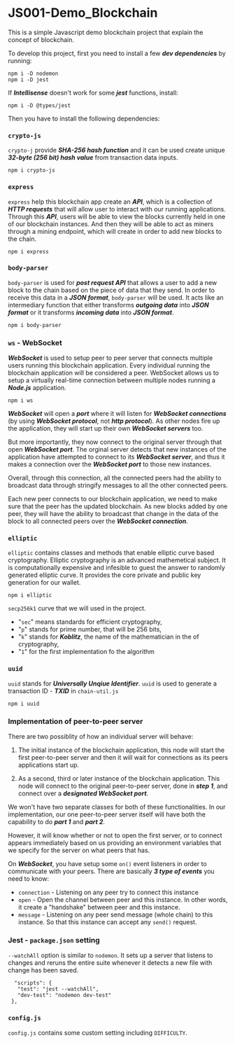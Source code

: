 # JS001-Demo_Blockchain
This is a simple Javascript demo blockchain project that explain the concept of blockchain.

To develop this project, first you need to install a few ***dev dependencies*** by running:
```
npm i -D nodemon
npm i -D jest
```

If ***Intellisense*** doesn't work for some ***jest*** functions, install:
```
npm i -D @types/jest
```

Then you have to install the following dependencies:

### `crypto-js`
`crypto-j` provide ***SHA-256 hash function*** and it can be used create unique ***32-byte (256 bit) hash value*** from transaction data inputs.
```
npm i crypto-js
```

### `express`
`express` help this blockchain app create an ***API***, which is a collection of ***HTTP requests*** that will allow user to interact with our running applications. Through this ***API***, users will be able to view the blocks currently held in one of our blockchain instances. And then they will be able to act as miners through a mining endpoint, which will create in order to add new blocks to the chain.
```
npm i express
```

### `body-parser`
`body-parser` is used for ***post request API*** that allows a user to add a new block to the chain based on the piece of data that they send. In order to receive this data in a ***JSON format***, `body-parser` will be used. It acts like an intermediary function that either transforms ***outgoing data*** into ***JSON format*** or it transforms ***incoming data*** into ***JSON format***.
```
npm i body-parser
```

###  `ws` - WebSocket
***WebSocket*** is used to setup peer to peer server that connects multiple users running this blockchain application. Every individual running the blockchain application will be considered a peer. WebSocket allows us to setup a virtually real-time connection between multiple nodes running a ***Node.js*** application.
```
npm i ws
```

***WebSocket*** will open a ***port*** where it will listen for ***WebSocket connections*** (by using ***WebSocket protocol***, not ***http protocol***). As other nodes fire up the application, they will start up their own ***WebSocket servers*** too.

But more importantly, they now connect to the original server through that open ***WebSocket port***. The orginal server detects that new instances of the application have attempted to connect to its ***WebSocket server***, and thus it makes a connection over the ***WebSocket port*** to those new instances.

Overall, through this connection, all the connected peers had the ability to broadcast data through stringify messages to all the other connected peers.

Each new peer connects to our blockchain application, we need to make sure that the peer has the updated blockchain. As new blocks added by one peer, they will have the ability to broadcast that change in the data of the block to all connected peers over the ***WebSocket connection***.

### `elliptic`
`elliptic` contains classes and methods that enable elliptic curve based cryptography. Elliptic cryptography is an advanced mathemetical subject. It is computationally expensive and infesible to guest the answer to randomly generated elliptic curve. It provides the core private and public key generation for our wallet.
```
npm i elliptic
```
`secp256k1` curve that we will used in the project.
- "`sec`" means standards for efficient cryptography,
- "`p`" stands for prime number, that will be 256 bits,
- "`k`" stands for ***Koblitz***, the name of the mathematician in the of cryptography,
- "`1`" for the first implementation fo the algorithm

### `uuid`
`uuid` stands for ***Universally Unqiue Identifier***. `uuid` is used to generate a transaction ID - ***TXID*** in `chain-util.js`
```
npm i uuid
```

### Implementation of peer-to-peer server
There are two possiblity of how an individual server will behave:

1. The initial instance of the blockchain application, this node will start the first peer-to-peer server and then it will wait for connections as its peers applications start up.

2. As a second, third or later instance of the blockchain application. This node will connect to the original peer-to-peer server, done in ***step 1***, and connect over a ***designated WebSocket port***.
  
We won't have two separate classes for both of these functionalities. In our implementation, our one peer-to-peer server itself will have both the capability to do ***part 1*** and ***part 2***.

However, it will know whether or not to open the first server, or to connect appears immediately based on us providing an environment variables that we specify for the server on what peers that has.

On ***WebSocket***, you have setup some `on()` event listeners in order to communicate with your peers. There are basically ***3 type of events*** you need to know:
- `connection` - Listening on any peer try to connect this instance
- `open` - Open the channel between peer and this instance. In other words, it create a "handshake" between peer and this instance. 
- `message` - Listening on any peer send message (whole chain) to this instance. So that this instance can accept any `send()` request.

### Jest - `package.json` setting
`--watchAll` option is similar to `nodemon`. It sets up a server that listens to changes and reruns the entire suite whenever it detects a new file with change has been saved.
 ```
   "scripts": {
    "test": "jest --watchAll",
    "dev-test": "nodemon dev-test"
  },
 ```

 ### `config.js`
 `config.js` contains some custom setting including `DIFFICULTY`.